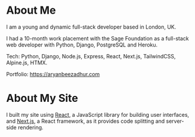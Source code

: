 # About Me

I am a young and dynamic full-stack developer based in London, UK.

I had a 10-month work placement with the Sage Foundation as a full-stack web developer with Python, Django, PostgreSQL and Heroku.

Tech: Python, Django, Node.js, Express, React, Next.js, TailwindCSS, Alpine.js, HTMX.

Portfolio: https://aryanbeezadhur.com

# About My Site

I built my site using [React](https://reactjs.org), a JavaScript library for building user interfaces, and [Next.js](https://nextjs.org), a React framework, as it provides code splitting and server-side rendering.
